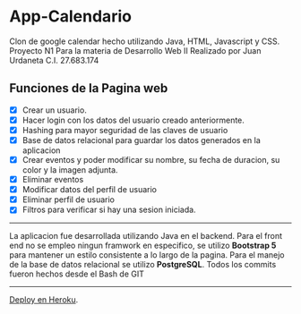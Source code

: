# App-Calendario
Clon de google calendar hecho utilizando Java, HTML, Javascript y CSS.
Proyecto N1 Para la materia de Desarrollo Web II 
Realizado por Juan Urdaneta C.I. 27.683.174

## Funciones de la Pagina web
- [x] Crear un usuario.
- [x] Hacer login con los datos del usuario creado anteriormente.
- [x] Hashing para mayor seguridad de las claves de usuario
- [x] Base de datos relacional para guardar los datos generados en la aplicacion
- [x] Crear eventos y poder modificar su nombre, su fecha de duracion, su color y la imagen adjunta. 
- [x] Eliminar eventos
- [x] Modificar datos del perfil de usuario
- [x] Eliminar perfil de usuario
- [x] Filtros para verificar si hay una sesion iniciada. 

-------------
La aplicacion fue desarrollada utilizando Java en el backend. Para el front end no se empleo ningun framwork en especifico, se utilizo **Bootstrap 5** para mantener un estilo consistente a lo largo de la pagina. Para el manejo de la base de datos relacional se utilizo **PostgreSQL**. Todos los commits fueron hechos desde el Bash de GIT

-------------

[Deploy en Heroku](https://app-calendario-web2.herokuapp.com/).
